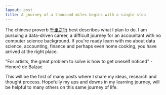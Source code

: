 ```yaml
---
layout: post
title: A journey of a thousand miles begins with a single step
---
```


The chinese proverb [千里之行](https://en.wikipedia.org/wiki/A_journey_of_a_thousand_miles_begins_with_a_single_step) best describes what I plan to do.
I am pursuing a data-driven career, a difficult journey for an accountant with no computer science background. If you're ready learn with me about data science, accounting, finance and perhaps even home cooking, you have arrived at the right place. 

"For artists, the great problem to solve is how to get oneself noticed" - Honoré de Balzac

This will be the first of many posts where I share my ideas, research and thought process. Hopefully my ups and downs in my learning journey, will be helpful to many others on this same journey of life.
